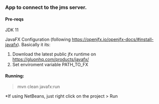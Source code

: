 ### App to connect to the jms server.

#### Pre-reqs
    
JDK 11

JavaFX Configuration (following https://openjfx.io/openjfx-docs/#install-javafx). Basically it its:
  1. Download the latest public jfx runtime on https://gluonhq.com/products/javafx/
  2. Set enviroment variable PATH_TO_FX

#### Running:

>mvn clean javafx:run

*If using NetBeans, just right click on the project > Run



